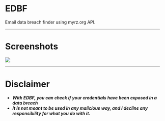 # EDBF
Email data breach finder using myrz.org API.

-----

# Screenshots
<p>
<img src="https://cdn.discordapp.com/attachments/973384585364774922/1008045935101751406/unknown_8.png">
</p>
  
-----

# Disclaimer
* ***With EDBF, you can check if your credentials have been exposed in a data breach***
* ***It is not meant to be used in any malicious way, and I decline any responsibility for what you do with it.***
